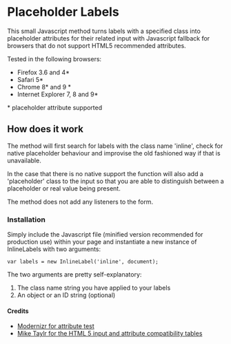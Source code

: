 # Placeholder Labels

This small Javascript method turns labels with a specified class into placeholder attributes for their related input with Javascript fallback for browsers that do not support HTML5 recommended attributes.

Tested in the following browsers:

* Firefox 3.6 and 4\*
* Safari 5\*
* Chrome 8\* and 9 \*
* Internet Explorer 7, 8 and 9\*

\* placeholder attribute supported

## How does it work

The method will first search for labels with the class name 'inline', check for native placeholder behaviour and improvise the old fashioned way if that is unavailable.

In the case that there is no native support the function will also add a 'placeholder' class to the input so that you are able to distinguish between a placeholder or real value being present.

The method does not add any listeners to the form.

### Installation

Simply include the Javascript file (minified version recommended for production use) within your page and instantiate a new instance of InlineLabels with two arguments:

`var labels = new InlineLabel('inline', document);`

The two arguments are pretty self-explanatory:

1. The class name string you have applied to your labels
2. An object or an ID string (optional)

#### Credits

* [Modernizr for attribute test](http://www.modernizr.com)
* [Mike Taylr for the HTML 5 input and attribute compatibility tables](http://miketaylr.com/code/input-type-attr.html)

